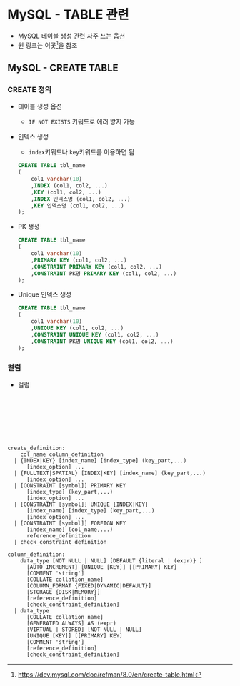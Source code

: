 # MySQL - TABLE 관련 

- MySQL 테이블 생성 관련 자주 쓰는 옵션
- 원 링크는 이곳[^1]을 참조
[^1]:https://dev.mysql.com/doc/refman/8.0/en/create-table.html

## MySQL - CREATE TABLE

### CREATE 정의

- 테이블 생성 옵션
    - `IF NOT EXISTS` 키워드로 에러 방지 가능


- 인덱스 생성
    - `index`키워드나 `key`키워드를 이용하면 됨

    ```sql
    CREATE TABLE tbl_name
    (
        col1 varchar(10)
        ,INDEX (col1, col2, ...)
        ,KEY (col1, col2, ...)
        ,INDEX 인덱스명 (col1, col2, ...)
        ,KEY 인덱스명 (col1, col2, ...)
    );
    ```

- PK 생성

    ```sql
    CREATE TABLE tbl_name
    (
        col1 varchar(10)
        ,PRIMARY KEY (col1, col2, ...)
        ,CONSTRAINT PRIMARY KEY (col1, col2, ...)
        ,CONSTRAINT PK명 PRIMARY KEY (col1, col2, ...)
    );
    ```

- Unique 인덱스 생성

    ```sql
    CREATE TABLE tbl_name
    (
        col1 varchar(10)
        ,UNIQUE KEY (col1, col2, ...)
        ,CONSTRAINT UNIQUE KEY (col1, col2, ...)
        ,CONSTRAINT PK명 UNIQUE KEY (col1, col2, ...)
    );
    ```

### 컬럼

- 컬럼






```








create_definition:
    col_name column_definition
  | {INDEX|KEY} [index_name] [index_type] (key_part,...)
      [index_option] ...
  | {FULLTEXT|SPATIAL} [INDEX|KEY] [index_name] (key_part,...)
      [index_option] ...
  | [CONSTRAINT [symbol]] PRIMARY KEY
      [index_type] (key_part,...)
      [index_option] ...
  | [CONSTRAINT [symbol]] UNIQUE [INDEX|KEY]
      [index_name] [index_type] (key_part,...)
      [index_option] ...
  | [CONSTRAINT [symbol]] FOREIGN KEY
      [index_name] (col_name,...)
      reference_definition
  | check_constraint_definition

column_definition:
    data_type [NOT NULL | NULL] [DEFAULT {literal | (expr)} ]
      [AUTO_INCREMENT] [UNIQUE [KEY]] [[PRIMARY] KEY]
      [COMMENT 'string']
      [COLLATE collation_name]
      [COLUMN_FORMAT {FIXED|DYNAMIC|DEFAULT}]
      [STORAGE {DISK|MEMORY}]
      [reference_definition]
      [check_constraint_definition]
  | data_type
      [COLLATE collation_name]
      [GENERATED ALWAYS] AS (expr)
      [VIRTUAL | STORED] [NOT NULL | NULL]
      [UNIQUE [KEY]] [[PRIMARY] KEY]
      [COMMENT 'string']
      [reference_definition]
      [check_constraint_definition]
